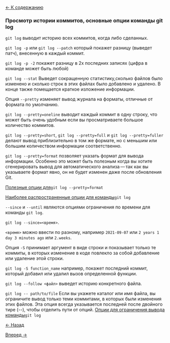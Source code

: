 [<- К содержанию](readme.md)

### Просмотр истории коммитов, основные опции команды git log

`git log` выводит историю всех коммитов, когда либо сделанных.

`git log -p` или `git log --patch` который покажет разницу (выведет патч), внесенную в каждый коммит.

`git log -p -2` покажет разницу в 2х последних записях (цифра в команде может быть любой)

`git log --stat` Выведет сокращенную статистику,сколько файлов было изменено и сколько строк в этих файлах было добавлено и удалено. В конце также помещается краткое изложение информации.

Опция `--pretty` изменяет вывод журнала на форматы, отличные от формата по умолчанию.

`git log --pretty=oneline` выводит каждый коммит в одну строку, что может быть очень удобным если вы просматриваете большое количество коммитов.

`git log --pretty=short`, `git log --pretty=full` и `git log --pretty=fuller` делают вывод приблизительно в том же формате, но с меньшим или большим количеством информации соответственно.

`git log --pretty=format` позволяет указать формат для вывода информации. Особенно это может быть полезным когда вы хотите сгенерировать вывод для автоматического анализа — так как вы указываете формат явно, он не будет изменен даже после обновления Git.

[Полезные опции для](https://git-scm.com/book/ru/v2/%D0%9E%D1%81%D0%BD%D0%BE%D0%B2%D1%8B-Git-%D0%9F%D1%80%D0%BE%D1%81%D0%BC%D0%BE%D1%82%D1%80-%D0%B8%D1%81%D1%82%D0%BE%D1%80%D0%B8%D0%B8-%D0%BA%D0%BE%D0%BC%D0%BC%D0%B8%D1%82%D0%BE%D0%B2#rpretty_format)`git log --pretty=format`

[Наиболее распространенные опции для команды](https://git-scm.com/book/ru/v2/%D0%9E%D1%81%D0%BD%D0%BE%D0%B2%D1%8B-Git-%D0%9F%D1%80%D0%BE%D1%81%D0%BC%D0%BE%D1%82%D1%80-%D0%B8%D1%81%D1%82%D0%BE%D1%80%D0%B8%D0%B8-%D0%BA%D0%BE%D0%BC%D0%BC%D0%B8%D1%82%D0%BE%D0%B2#rlog_options)`git log`

`--since` и `--until` являются опциями ограничения по времени для команды `git log`.

`git log --since=<время>`.

`<время>` можно ввести по разному, например `2021-09-07` или `2 years 1 day 3 minutes ago` или `2.weeks`.

 Опция `-S` принимает аргумент в виде строки и показывает только те коммиты, в которых изменение в коде повлекло за собой добавление или удаление этой строки.

 `git log -S function_name` например, покажет последний коммит, который добавил или удалил вызов определенной функции.

`git log --follow <файл>` выведет историю конкретного файла.

`git log -- path/to/file` Если вы укажете каталог или имя файла, вы ограничите вывод только теми коммитами, в которых были изменения этих файлов. Эта опция всегда указывается последней после двойного тире (--), чтобы отделить пути от опций.
[ Опции для ограничения вывода команды](https://git-scm.com/book/ru/v2/%D0%9E%D1%81%D0%BD%D0%BE%D0%B2%D1%8B-Git-%D0%9F%D1%80%D0%BE%D1%81%D0%BC%D0%BE%D1%82%D1%80-%D0%B8%D1%81%D1%82%D0%BE%D1%80%D0%B8%D0%B8-%D0%BA%D0%BE%D0%BC%D0%BC%D0%B8%D1%82%D0%BE%D0%B2#rlimit_options)`git log`

[<- Назад](file-gitignore.md)

[Вперед ->]()